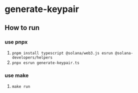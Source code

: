 # generate-keypair

## How to run
### use pnpx
1. `pnpm install typescript @solana/web3.js esrun @solana-developers/helpers`
2. `pnpx esrun generate-keypair.ts`

### use make
1. `make run`